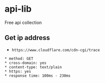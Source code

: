 # api-lib
Free api collection

## Get ip address

* `https://www.cloudflare.com/cdn-cgi/trace`
```
* method: GET
* cross-domain: yes
* content-type: text/plain 
* https: yes
* response time: 100ms - 230ms
```
